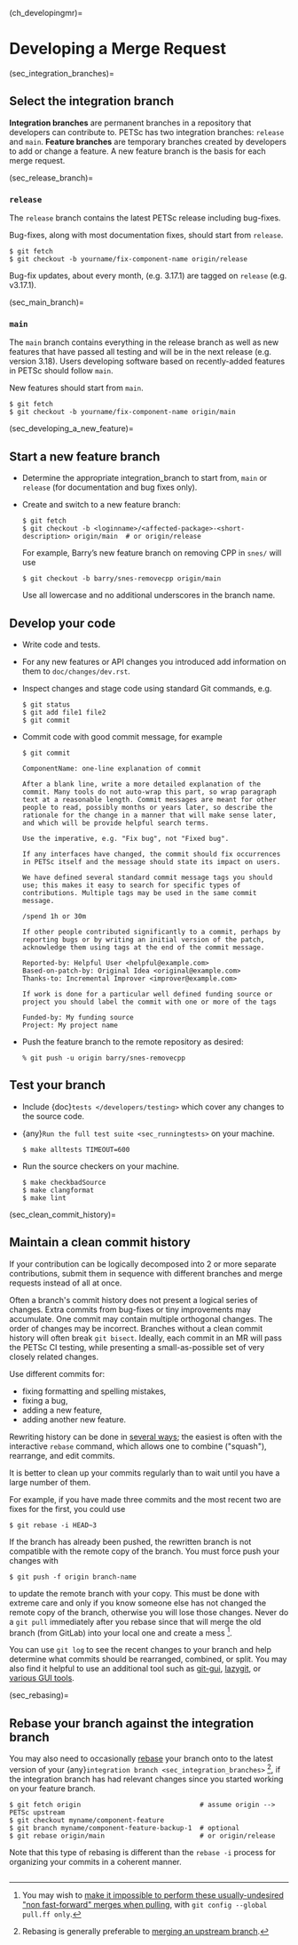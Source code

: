 (ch_developingmr)=

# Developing a Merge Request

(sec_integration_branches)=

## Select the integration branch

**Integration branches** are permanent branches in a repository that developers can contribute to. PETSc has two integration branches: `release`
and `main`. **Feature branches** are temporary branches created by developers to add or change a feature. A new feature branch is the basis for each
merge request.

(sec_release_branch)=

### `release`

The `release` branch contains the latest PETSc release including bug-fixes.

Bug-fixes, along with most documentation fixes, should start from `release`.

```console
$ git fetch
$ git checkout -b yourname/fix-component-name origin/release
```

Bug-fix updates, about every month, (e.g. 3.17.1) are tagged on `release` (e.g. v3.17.1).

(sec_main_branch)=

### `main`

The `main` branch contains everything in the release branch as well as new features that have passed all testing
and will be in the next release (e.g. version 3.18). Users developing software based
on recently-added features in PETSc should follow `main`.

New features should start from `main`.

```console
$ git fetch
$ git checkout -b yourname/fix-component-name origin/main
```

(sec_developing_a_new_feature)=

## Start a new feature branch

- Determine the appropriate integration_branch to start from, `main` or `release` (for documentation and bug fixes only).

- Create and switch to a new feature branch:

  ```console
  $ git fetch
  $ git checkout -b <loginname>/<affected-package>-<short-description> origin/main  # or origin/release
  ```

  For example, Barry’s new feature branch on removing CPP in `snes/` will
  use

  ```console
  $ git checkout -b barry/snes-removecpp origin/main
  ```

  Use all lowercase and no additional underscores in the branch name.

## Develop your code

- Write code and tests.

- For any new features or API changes you introduced add information on them to `doc/changes/dev.rst`.

- Inspect changes and stage code using standard Git commands, e.g.

  ```console
  $ git status
  $ git add file1 file2
  $ git commit
  ```

- Commit code with good commit message, for example

  ```console
  $ git commit
  ```

  ```none
  ComponentName: one-line explanation of commit

  After a blank line, write a more detailed explanation of the commit. Many tools do not auto-wrap this part, so wrap paragraph text at a reasonable length. Commit messages are meant for other people to read, possibly months or years later, so describe the rationale for the change in a manner that will make sense later, and which will be provide helpful search terms.

  Use the imperative, e.g. "Fix bug", not "Fixed bug".

  If any interfaces have changed, the commit should fix occurrences in PETSc itself and the message should state its impact on users.

  We have defined several standard commit message tags you should use; this makes it easy to search for specific types of contributions. Multiple tags may be used in the same commit message.

  /spend 1h or 30m

  If other people contributed significantly to a commit, perhaps by reporting bugs or by writing an initial version of the patch, acknowledge them using tags at the end of the commit message.

  Reported-by: Helpful User <helpful@example.com>
  Based-on-patch-by: Original Idea <original@example.com>
  Thanks-to: Incremental Improver <improver@example.com>

  If work is done for a particular well defined funding source or project you should label the commit with one or more of the tags

  Funded-by: My funding source
  Project: My project name
  ```

- Push the feature branch to the remote repository as desired:

  ```console
  % git push -u origin barry/snes-removecpp
  ```

## Test your branch

- Include {doc}`tests </developers/testing>` which cover any changes to the source code.

- {any}`Run the full test suite <sec_runningtests>` on your machine.

  ```console
  $ make alltests TIMEOUT=600
  ```

- Run the source checkers on your machine.

  ```console
  $ make checkbadSource
  $ make clangformat
  $ make lint
  ```

(sec_clean_commit_history)=

## Maintain a clean commit history

If your contribution can be logically decomposed into 2 or more
separate contributions, submit them in sequence with different
branches and merge requests instead of all at once.

Often a branch's commit history does not present a logical series of changes.
Extra commits from bug-fixes or tiny improvements may accumulate. One commit may contain multiple orthogonal changes.
The order of changes may be incorrect. Branches without a clean commit history will often break `git bisect`.
Ideally, each commit in an MR will pass the PETSc CI testing, while presenting a small-as-possible set of very closely related changes.

Use different commits for:

- fixing formatting and spelling mistakes,
- fixing a bug,
- adding a new feature,
- adding another new feature.

Rewriting history can be done in [several ways](https://git-scm.com/book/en/v2/Git-Tools-Rewriting-History); the easiest is often with the interactive `rebase` command, which allows one to combine ("squash"), rearrange, and edit commits.

It is better to clean up your commits regularly than to wait until you have a large number of them.

For example, if you have made three commits and the most recent two are fixes for the first, you could use

```console
$ git rebase -i HEAD~3
```

If the branch has already been pushed, the rewritten branch is not compatible with the remote copy of the branch. You must force push your changes with

```console
$ git push -f origin branch-name
```

to update the remote branch with your copy. This must be done with extreme care and only if you know someone else has not changed the remote copy of the branch,
otherwise you will lose those changes. Never do a `git pull` immediately after you rebase since that will merge the old branch (from GitLab) into your local one and create a mess [^block-ugly-pull-merge].

You can use `git log` to see the recent changes to your branch and help determine what commits should be rearranged, combined, or split.
You may also find it helpful to use an additional tool such as
[git-gui](https://git-scm.com/docs/git-gui/), [lazygit](https://github.com/jesseduffield/lazygit), or [various GUI tools](https://git-scm.com/downloads/guis).

(sec_rebasing)=

## Rebase your branch against the integration branch

You may also need to occasionally [rebase](https://git-scm.com/book/en/v2/Git-Branching-Rebasing) your branch onto to the latest version of your {any}`integration branch <sec_integration_branches>` [^rebase-not-merge-upstream], if the integration branch has had relevant changes since you started working on your feature branch.

```console
$ git fetch origin                              # assume origin --> PETSc upstream
$ git checkout myname/component-feature
$ git branch myname/component-feature-backup-1  # optional
$ git rebase origin/main                        # or origin/release
```

Note that this type of rebasing is different than the `rebase -i` process for organizing your commits in a coherent manner.

```{rubric} Footnotes
```

[^rebase-not-merge-upstream]: Rebasing is generally preferable to [merging an upstream branch](http://yarchive.net/comp/linux/git_merges_from_upstream.html).

[^block-ugly-pull-merge]: You may wish to [make it impossible to perform these usually-undesired "non fast-forward" merges when pulling](https://git-scm.com/docs/git-config#Documentation/git-config.txt-pullff), with `git config --global pull.ff only`.
